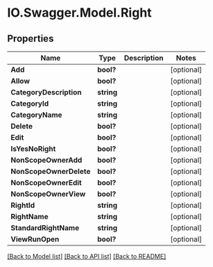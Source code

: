 # IO.Swagger.Model.Right
## Properties

Name | Type | Description | Notes
------------ | ------------- | ------------- | -------------
**Add** | **bool?** |  | [optional] 
**Allow** | **bool?** |  | [optional] 
**CategoryDescription** | **string** |  | [optional] 
**CategoryId** | **string** |  | [optional] 
**CategoryName** | **string** |  | [optional] 
**Delete** | **bool?** |  | [optional] 
**Edit** | **bool?** |  | [optional] 
**IsYesNoRight** | **bool?** |  | [optional] 
**NonScopeOwnerAdd** | **bool?** |  | [optional] 
**NonScopeOwnerDelete** | **bool?** |  | [optional] 
**NonScopeOwnerEdit** | **bool?** |  | [optional] 
**NonScopeOwnerView** | **bool?** |  | [optional] 
**RightId** | **string** |  | [optional] 
**RightName** | **string** |  | [optional] 
**StandardRightName** | **string** |  | [optional] 
**ViewRunOpen** | **bool?** |  | [optional] 

[[Back to Model list]](../README.md#documentation-for-models) [[Back to API list]](../README.md#documentation-for-api-endpoints) [[Back to README]](../README.md)

